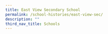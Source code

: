 ```yaml
---
title: East View Secondary School
permalink: /school-histories/east-view-sec/
description: ""
third_nav_title: Schools
---
```



